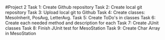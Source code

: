#Project 2
Task 1: Create Github repository
Task 2: Create local git repository
Task 3: Upload local git to Github
Task 4: Create classes: MesoInherit, PosAvg, LetterAvg.
Task 5: Create ToDo's in classes
Task 6: Create each needed method and description for each
Task 7: Create JUnit classes
Task 8: Finish JUnit test for MesoStation
Task 9: Create Char Array in MesoStation
